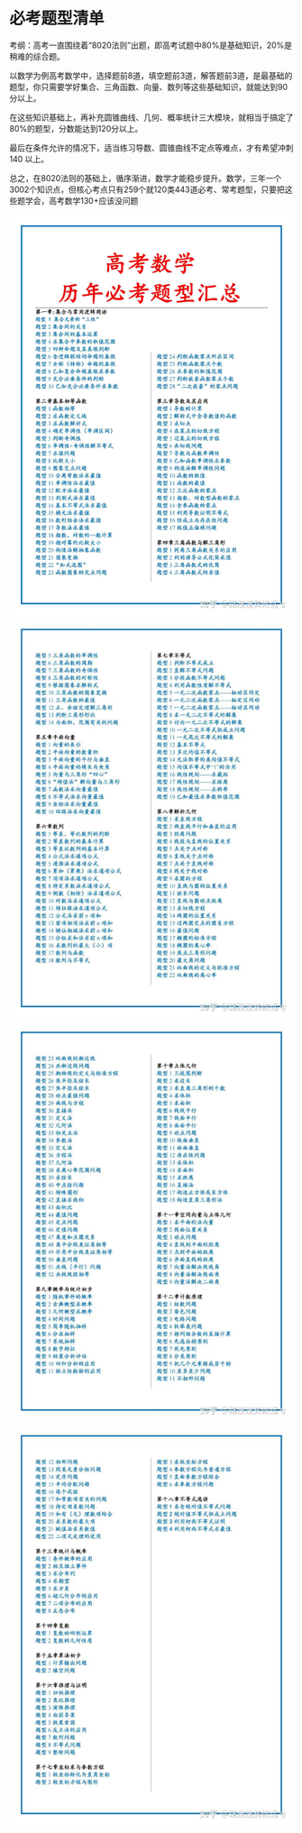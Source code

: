 
# 必考题型清单

考纲：高考一直围绕着“8020法则”出题，即高考试题中80%是基础知识，20%是稍难的综合题。

以数学为例高考数学中，选择题前8道，填空题前3道，解答题前3道，是最基础的题型，你只需要学好集合、三角函数、向量、数列等这些基础知识，就能达到90分以上。

在这些知识基础上，再补充圆锥曲线、几何、概率统计三大模块，就相当于搞定了80%的题型，分数能达到120分以上。

最后在条件允许的情况下，适当练习导数、圆锥曲线不定点等难点，才有希望冲刺140 以上。

总之，在8020法则的基础上，循序渐进，数学才能稳步提升。数学，三年一个3002个知识点，但核心考点只有259个就120类443道必考、常考题型，只要把这些题学会，高考数学130+应该没问题

![题型](../_media/docs/math_201.jpg)
![题型](../_media/docs/math_202.jpg)
![题型](../_media/docs/math_203.jpg)
![题型](../_media/docs/math_204.jpg)